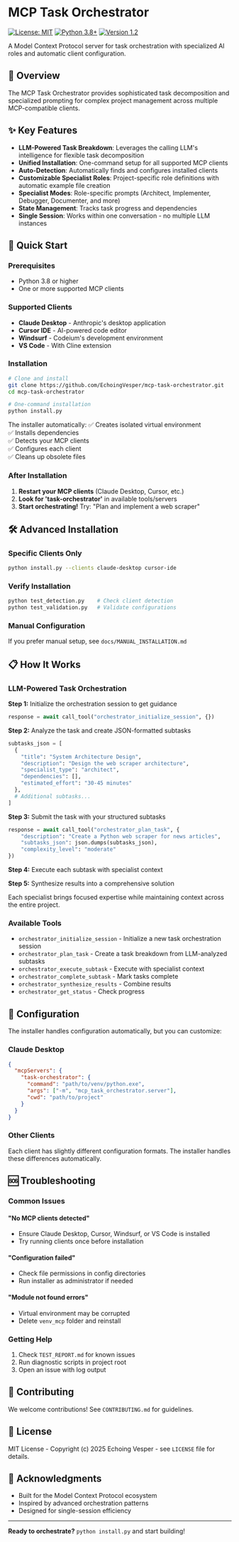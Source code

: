 # MCP Task Orchestrator

[![License: MIT](https://img.shields.io/badge/License-MIT-blue.svg)](https://opensource.org/licenses/MIT)
[![Python 3.8+](https://img.shields.io/badge/python-3.8+-blue.svg)](https://www.python.org/downloads/)
[![Version 1.2](https://img.shields.io/badge/version-1.2-green.svg)](https://github.com/EchoingVesper/mcp-task-orchestrator/releases/tag/v1.2)

A Model Context Protocol server for task orchestration with specialized AI roles and automatic client configuration.

## 🎯 Overview

The MCP Task Orchestrator provides sophisticated task decomposition and specialized prompting for complex project management across multiple MCP-compatible clients.

## ✨ Key Features

- **LLM-Powered Task Breakdown**: Leverages the calling LLM's intelligence for flexible task decomposition
- **Unified Installation**: One-command setup for all supported MCP clients
- **Auto-Detection**: Automatically finds and configures installed clients  
- **Customizable Specialist Roles**: Project-specific role definitions with automatic example file creation
- **Specialist Modes**: Role-specific prompts (Architect, Implementer, Debugger, Documenter, and more)
- **State Management**: Tracks task progress and dependencies
- **Single Session**: Works within one conversation - no multiple LLM instances

## 🚀 Quick Start

### Prerequisites

- Python 3.8 or higher
- One or more supported MCP clients

### Supported Clients

- **Claude Desktop** - Anthropic's desktop application
- **Cursor IDE** - AI-powered code editor
- **Windsurf** - Codeium's development environment  
- **VS Code** - With Cline extension

### Installation

```bash
# Clone and install
git clone https://github.com/EchoingVesper/mcp-task-orchestrator.git
cd mcp-task-orchestrator

# One-command installation
python install.py
```

The installer automatically:
✅ Creates isolated virtual environment  
✅ Installs dependencies  
✅ Detects your MCP clients  
✅ Configures each client  
✅ Cleans up obsolete files

### After Installation

1. **Restart your MCP clients** (Claude Desktop, Cursor, etc.)
2. **Look for 'task-orchestrator'** in available tools/servers
3. **Start orchestrating!** Try: "Plan and implement a web scraper"

## 🛠️ Advanced Installation

### Specific Clients Only

```bash
python install.py --clients claude-desktop cursor-ide
```

### Verify Installation

```bash
python test_detection.py    # Check client detection
python test_validation.py   # Validate configurations  
```

### Manual Configuration

If you prefer manual setup, see `docs/MANUAL_INSTALLATION.md`

## 📋 How It Works

### LLM-Powered Task Orchestration

**Step 1:** Initialize the orchestration session to get guidance

```python
response = await call_tool("orchestrator_initialize_session", {})
```

**Step 2:** Analyze the task and create JSON-formatted subtasks

```python
subtasks_json = [
  {
    "title": "System Architecture Design",
    "description": "Design the web scraper architecture",
    "specialist_type": "architect",
    "dependencies": [],
    "estimated_effort": "30-45 minutes"
  },
  # Additional subtasks...
]
```

**Step 3:** Submit the task with your structured subtasks

```python
response = await call_tool("orchestrator_plan_task", {
    "description": "Create a Python web scraper for news articles",
    "subtasks_json": json.dumps(subtasks_json),
    "complexity_level": "moderate"
})
```

**Step 4:** Execute each subtask with specialist context

**Step 5:** Synthesize results into a comprehensive solution

Each specialist brings focused expertise while maintaining context across the entire project.

### Available Tools

- `orchestrator_initialize_session` - Initialize a new task orchestration session
- `orchestrator_plan_task` - Create a task breakdown from LLM-analyzed subtasks
- `orchestrator_execute_subtask` - Execute with specialist context
- `orchestrator_complete_subtask` - Mark tasks complete
- `orchestrator_synthesize_results` - Combine results
- `orchestrator_get_status` - Check progress

## 🔧 Configuration

The installer handles configuration automatically, but you can customize:

### Claude Desktop

```json
{
  "mcpServers": {
    "task-orchestrator": {
      "command": "path/to/venv/python.exe",
      "args": ["-m", "mcp_task_orchestrator.server"],
      "cwd": "path/to/project"
    }
  }
}
```

### Other Clients

Each client has slightly different configuration formats. The installer handles these differences automatically.

## 🆘 Troubleshooting

### Common Issues

#### "No MCP clients detected"

- Ensure Claude Desktop, Cursor, Windsurf, or VS Code is installed
- Try running clients once before installation

#### "Configuration failed"  

- Check file permissions in config directories
- Run installer as administrator if needed

#### "Module not found errors"

- Virtual environment may be corrupted
- Delete `venv_mcp` folder and reinstall

### Getting Help

1. Check `TEST_REPORT.md` for known issues
2. Run diagnostic scripts in project root
3. Open an issue with log output

## 🤝 Contributing

We welcome contributions! See `CONTRIBUTING.md` for guidelines.

## 📄 License

MIT License - Copyright (c) 2025 Echoing Vesper - see `LICENSE` file for details.

## 🙏 Acknowledgments

- Built for the Model Context Protocol ecosystem
- Inspired by advanced orchestration patterns
- Designed for single-session efficiency

---

**Ready to orchestrate?** `python install.py` and start building!
